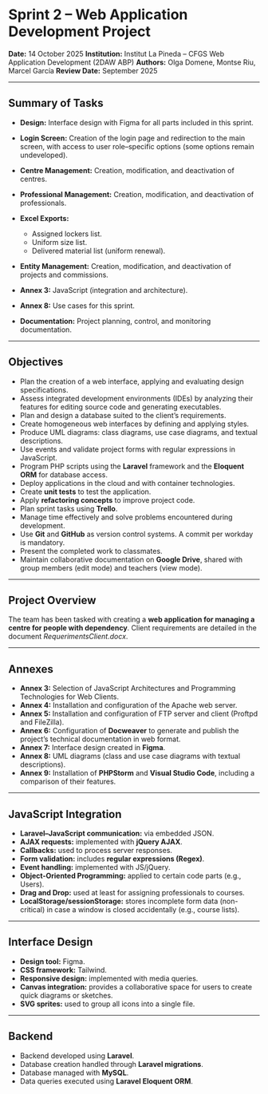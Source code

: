 # Sprint 2 – Web Application Development Project

**Date:** 14 October 2025
**Institution:** Institut La Pineda – CFGS Web Application Development (2DAW ABP)
**Authors:** Olga Domene, Montse Riu, Marcel García
**Review Date:** September 2025

---

## Summary of Tasks

* **Design:** Interface design with Figma for all parts included in this sprint.
* **Login Screen:** Creation of the login page and redirection to the main screen, with access to user role–specific options (some options remain undeveloped).
* **Centre Management:** Creation, modification, and deactivation of centres.
* **Professional Management:** Creation, modification, and deactivation of professionals.
* **Excel Exports:**

  * Assigned lockers list.
  * Uniform size list.
  * Delivered material list (uniform renewal).
* **Entity Management:** Creation, modification, and deactivation of projects and commissions.
* **Annex 3:** JavaScript (integration and architecture).
* **Annex 8:** Use cases for this sprint.
* **Documentation:** Project planning, control, and monitoring documentation.

---

## Objectives

* Plan the creation of a web interface, applying and evaluating design specifications.
* Assess integrated development environments (IDEs) by analyzing their features for editing source code and generating executables.
* Plan and design a database suited to the client’s requirements.
* Create homogeneous web interfaces by defining and applying styles.
* Produce UML diagrams: class diagrams, use case diagrams, and textual descriptions.
* Use events and validate project forms with regular expressions in JavaScript.
* Program PHP scripts using the **Laravel** framework and the **Eloquent ORM** for database access.
* Deploy applications in the cloud and with container technologies.
* Create **unit tests** to test the application.
* Apply **refactoring concepts** to improve project code.
* Plan sprint tasks using **Trello**.
* Manage time effectively and solve problems encountered during development.
* Use **Git** and **GitHub** as version control systems. A commit per workday is mandatory.
* Present the completed work to classmates.
* Maintain collaborative documentation on **Google Drive**, shared with group members (edit mode) and teachers (view mode).

---

## Project Overview

The team has been tasked with creating a **web application for managing a centre for people with dependency**.
Client requirements are detailed in the document *RequerimentsClient.docx*.

---

## Annexes

* **Annex 3:** Selection of JavaScript Architectures and Programming Technologies for Web Clients.
* **Annex 4:** Installation and configuration of the Apache web server.
* **Annex 5:** Installation and configuration of FTP server and client (Proftpd and FileZilla).
* **Annex 6:** Configuration of **Docweaver** to generate and publish the project’s technical documentation in web format.
* **Annex 7:** Interface design created in **Figma**.
* **Annex 8:** UML diagrams (class and use case diagrams with textual descriptions).
* **Annex 9:** Installation of **PHPStorm** and **Visual Studio Code**, including a comparison of their features.

---

## JavaScript Integration

* **Laravel–JavaScript communication:** via embedded JSON.
* **AJAX requests:** implemented with **jQuery AJAX**.
* **Callbacks:** used to process server responses.
* **Form validation:** includes **regular expressions (Regex)**.
* **Event handling:** implemented with JS/jQuery.
* **Object-Oriented Programming:** applied to certain code parts (e.g., Users).
* **Drag and Drop:** used at least for assigning professionals to courses.
* **LocalStorage/sessionStorage:** stores incomplete form data (non-critical) in case a window is closed accidentally (e.g., course lists).

---

## Interface Design

* **Design tool:** Figma.
* **CSS framework:** Tailwind.
* **Responsive design:** implemented with media queries.
* **Canvas integration:** provides a collaborative space for users to create quick diagrams or sketches.
* **SVG sprites:** used to group all icons into a single file.

---

## Backend

* Backend developed using **Laravel**.
* Database creation handled through **Laravel migrations**.
* Database managed with **MySQL**.
* Data queries executed using **Laravel Eloquent ORM**.
